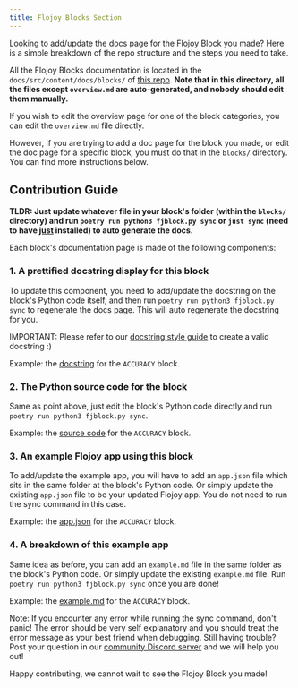 ```yaml
---
title: Flojoy Blocks Section
---
```


Looking to add/update the docs page for the Flojoy Block you made? Here is a simple
breakdown of the repo structure and the steps you need to take.

All the Flojoy Blocks documentation is located in the `docs/src/content/docs/blocks/`
of [this repo](https://github.com/flojoy-ai/blocks). **Note that in this
directory, all the files except `overview.md` are auto-generated, and nobody
should edit them manually.**

If you wish to edit the overview page for one of the block categories, you can
edit the `overview.md` file directly.

However, if you are trying to add a doc page for the block you made, or edit the
doc page for a specific block, you must do that in the `blocks/` directory. You
can find more instructions below.

## Contribution Guide

**TLDR: Just update whatever file in your block's folder (within the `blocks/` directory)
and run `poetry run python3 fjblock.py sync` or `just sync`
(need to have [just](https://github.com/casey/just) installed) to
auto generate the docs.**

Each block's documentation page is made of the following components:

### 1. A prettified docstring display for this block

To update this component, you need to add/update the docstring on the block's Python
code itself, and then run `poetry run python3 fjblock.py sync` to regenerate the
docs page. This will auto regenerate the docstring for you.

IMPORTANT: Please refer to our [docstring style guide](/contribution/blocks/docstring-styleguide/)
to create a valid docstring :)

Example: the [docstring](https://github.com/flojoy-ai/blocks/blob/main/blocks/AI_ML/CLASSIFICATION/ACCURACY/ACCURACY.py)
for the `ACCURACY` block.

### 2. The Python source code for the block

Same as point above, just edit the block's Python code directly and run
`poetry run python3 fjblock.py sync`.

Example: the [source code](https://github.com/flojoy-ai/blocks/blob/main/blocks/AI_ML/CLASSIFICATION/ACCURACY/ACCURACY.py)
for the `ACCURACY` block.

### 3. An example Flojoy app using this block

To add/update the example app, you will have to add an `app.json` file which
sits in the same folder at the block's Python code. Or simply update the
existing `app.json` file to be your updated Flojoy app. You do not need to run
the sync command in this case.

Example: the [app.json](https://github.com/flojoy-ai/blocks/blob/main/blocks/AI_ML/CLASSIFICATION/ACCURACY/app.json)
for the `ACCURACY` block.

### 4. A breakdown of this example app

Same idea as before, you can add an `example.md` file in the same folder as the
block's Python code. Or simply update the existing `example.md` file. Run
`poetry run python3 fjblock.py sync` once you are done!

Example: the [example.md](https://github.com/flojoy-ai/blocks/blob/main/blocks/AI_ML/CLASSIFICATION/ACCURACY/example.md)
for the `ACCURACY` block.

Note: If you encounter any error while running the sync command, don't panic!
The error should be very self explanatory and you should treat the error message
as your best friend when debugging. Still having trouble? Post your question in
our [community Discord server](https://discord.gg/7HEBr7yG8c) and we will help
you out!

Happy contributing, we cannot wait to see the Flojoy Block you made!
